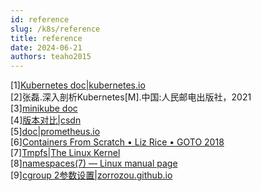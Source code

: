 ```yaml
---
id: reference
slug: /k8s/reference
title: reference
date: 2024-06-21
authors: teaho2015
---
```


[1][Kubernetes doc|kubernetes.io](https://kubernetes.io/zh-cn/docs/home/)    
[2]张磊.深入剖析Kubernetes[M].中国:人民邮电出版社，2021  
[3][minikube doc](https://minikube.sigs.k8s.io/docs/start/?arch=%2Flinux%2Fx86-64%2Fstable%2Fbinary+download)    
[4][版本对比|csdn](https://blog.csdn.net/m0_37723088/article/details/130978079)   
[5][doc|prometheus.io](https://prometheus.io/docs/introduction/overview/)  
[6][Containers From Scratch • Liz Rice • GOTO 2018](https://www.youtube.com/watch?v=8fi7uSYlOdc)  
[7][Tmpfs|The Linux Kernel](https://www.kernel.org/doc/html/latest/filesystems/tmpfs.html)  
[8][namespaces(7) — Linux manual page](https://man7.org/linux/man-pages/man7/namespaces.7.html)  
[9][cgroup 2参数设置|zorrozou.github.io](https://zorrozou.github.io/docs/%E8%AF%A6%E8%A7%A3Cgroup%20V2.html)   

